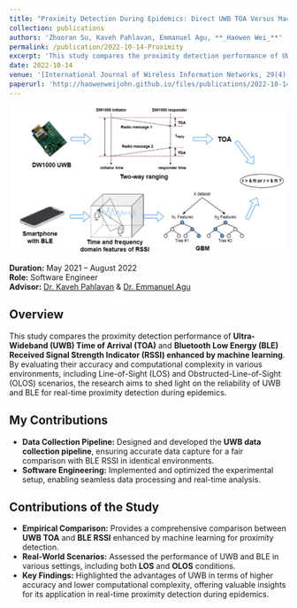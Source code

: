 ```yaml
---
title: "Proximity Detection During Epidemics: Direct UWB TOA Versus Machine Learning Based RSSI."
collection: publications
authors: 'Zhuoran Su, Kaveh Pahlavan, Emmanuel Agu, **_Haowen Wei_**'
permalink: /publication/2022-10-14-Proximity
excerpt: 'This study compares the proximity detection performance of UWB TOA and machine learning-based BLE RSSI during epidemics. The results show UWB TOA achieves slightly higher accuracy with less computational complexity, while BLE RSSI requires extensive training for similar results. The study evaluates both technologies in different environments and postures to assess their robustness for social distancing applications.'
date: 2022-10-14
venue: '[International Journal of Wireless Information Networks, 29(4), 2022.](https://link.springer.com/article/10.1007/s10776-022-00577-4)'
paperurl: 'http://haowenweijohn.github.io/files/publications/2022-10-14-Proximity.pdf'
---
```


![TeaserImage](../images/publications/2022-10-14-Proximity-Teaser.png)

**Duration:** May 2021 – August 2022  
**Role:** Software Engineer  
**Advisor:** [Dr. Kaveh Pahlavan](https://en.wikipedia.org/wiki/Kaveh_Pahlavan) & [Dr. Emmanuel Agu](https://www.wpi.edu/people/faculty/emmanuel)

## Overview
This study compares the proximity detection performance of **Ultra-Wideband (UWB) Time of Arrival (TOA)** and **Bluetooth Low Energy (BLE) Received Signal Strength Indicator (RSSI) enhanced by machine learning**. By evaluating their accuracy and computational complexity in various environments, including Line-of-Sight (LOS) and Obstructed-Line-of-Sight (OLOS) scenarios, the research aims to shed light on the reliability of UWB and BLE for real-time proximity detection during epidemics.

## My Contributions
- **Data Collection Pipeline:** Designed and developed the **UWB data collection pipeline**, ensuring accurate data capture for a fair comparison with BLE RSSI in identical environments.
- **Software Engineering:** Implemented and optimized the experimental setup, enabling seamless data processing and real-time analysis.

## Contributions of the Study
- **Empirical Comparison:** Provides a comprehensive comparison between **UWB TOA** and **BLE RSSI** enhanced by machine learning for proximity detection.
- **Real-World Scenarios:** Assessed the performance of UWB and BLE in various settings, including both **LOS** and **OLOS** conditions.
- **Key Findings:** Highlighted the advantages of UWB in terms of higher accuracy and lower computational complexity, offering valuable insights for its application in real-time proximity detection during epidemics.



[//]: # (## Novelty)

[//]: # (- The study provides an empirical comparison of **UWB TOA** and **BLE RSSI with machine learning** for proximity detection, highlighting UWB's higher accuracy and lower complexity in real-time applications.)
